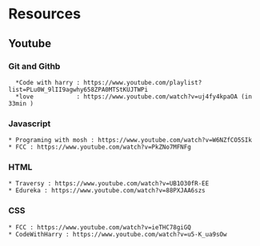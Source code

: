 # Resources

## Youtube

### Git and Githb

      *Code with harry : https://www.youtube.com/playlist?list=PLu0W_9lII9agwhy658ZPA0MTStKUJTWPi
      *love            : https://www.youtube.com/watch?v=uj4fy4kpaOA (in 33min )

### Javascript

    * Programing with mosh : https://www.youtube.com/watch?v=W6NZfCO5SIk
    * FCC : https://www.youtube.com/watch?v=PkZNo7MFNFg

### HTML

    * Traversy : https://www.youtube.com/watch?v=UB1O30fR-EE
    * Edureka : https://www.youtube.com/watch?v=88PXJAA6szs

### CSS

    * FCC : https://www.youtube.com/watch?v=ieTHC78giGQ
    * CodeWithHarry : https://www.youtube.com/watch?v=u5-K_ua9sOw
